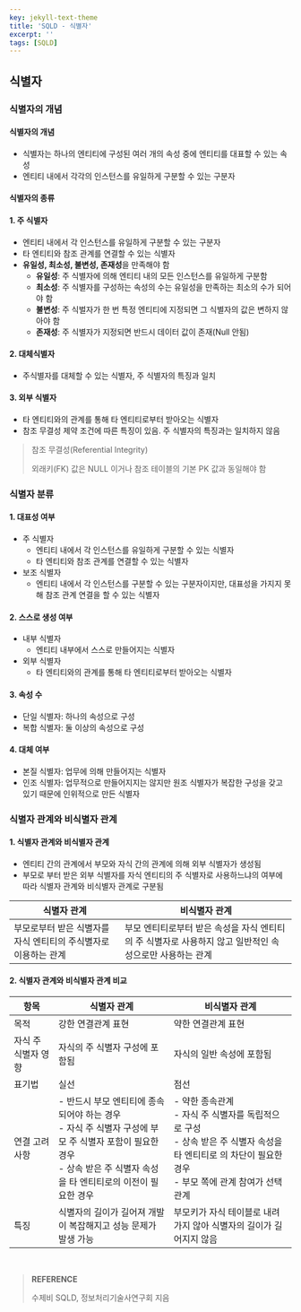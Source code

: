 ```yaml
---
key: jekyll-text-theme
title: 'SQLD - 식별자'
excerpt: ''
tags: [SQLD]
---
```


## 식별자

### 식별자의 개념

#### 식별자의 개념

* 식별자는 하나의 엔티티에 구성된 여러 개의 속성 중에 엔티티를 대표할 수 있는 속성
* 엔티티 내에서 각각의 인스턴스를 유일하게 구분할 수 있는 구분자

#### 식별자의 종류

#### 1. 주 식별자

* 엔티티 내에서 각 인스턴스를 유일하게 구분할 수 있는 구분자
* 타 엔티티와 참조 관계를 연결할 수 있는 식별자
* **유일성, 최소성, 불변성, 존재성**을 만족해야 함
  * **유일성**: 주 식별자에 의해 엔티티 내의 모든 인스턴스를 유일하게 구분함
  * **최소성**: 주 식별자를 구성하는 속성의 수는 유일성을 만족하는 최소의 수가 되어야 함
  * **불변성**: 주 식벌자가 한 번 특정 엔티티에 지정되면 그 식별자의 값은 변하지 않아야 함
  * **존재성**: 주 식별자가 지정되면 반드시 데이터 값이 존재(Null 안됨)

#### 2. 대체식별자

* 주식별자를 대체할 수 있는 식별자, 주 식별자의 특징과 일치

#### 3. 외부 식별자

* 타 엔티티와의 관계를 통해 타 엔티티로부터 받아오는 식별자
* 참조 무결성 제약 조건에 따른 특징이 있음. 주 식별자의 특징과는 일치하지 않음

> 참조 무결성(Referential lntegrity)
>
> 외래키(FK) 값은 NULL 이거나 참조 테이블의 기본 PK 값과 동일해야 함



### 식별자 분류

#### 1. 대표성 여부

* 주 식별자
  * 엔티티 내에서 각 인스턴스를 유일하게 구분할 수 있는 식별자
  * 타 엔티티와 참조 관계를 연결할 수 있는 식별자
* 보조 식별자
  * 엔티티 내에서 각 인스턴스를 구분할 수 있는 구분자이지만, 대표성을 가지지 못해 참조 관계 연결을 할 수 있는 식별자

#### 2. 스스로 생성 여부

* 내부 식별자
  * 엔티티 내부에서 스스로 만들어지는 식별자
* 외부 식별자
  * 타 엔티티와의 관계를 통해 타 엔티티로부터 받아오는 식별자

#### 3. 속성 수

* 단일 식별자: 하나의 속성으로 구성
* 복합 식별자: 둘 이상의 속성으로 구성

#### 4. 대체 여부

* 본질 식별자: 업무에 의해 만들어지는 식별자
* 인조 식별자: 업무적으로 만들어지지는 않지만 원조 식별자가 복잡한 구성을 갖고 있기 때문에 인위적으로 만든 식별자



### 식별자 관계와 비식별자 관계

#### 1. 식별자 관계와 비식별자 관계

* 엔티티 간의 관계에서 부모와 자식 간의 관계에 의해 외부 식별자가 생성됨
* 부모로 부터 받은 외부 식별자를 자식 엔티티의  주 식별자로 사용하느냐의 여부에 따라 식별자 관계와 비식별자 관계로 구분됨

| 식별자 관계                                                  | 비식별자 관계                                                |
| ------------------------------------------------------------ | ------------------------------------------------------------ |
| 부모로부터 받은 식별자를 자식 엔티티의 주식별자로 이용하는 관계 | 부모 엔티티로부터 받은 속성을 자식 엔티티의 주 식별자로 사용하지 않고 일반적인 속성으로만 사용하는 관계 |

#### 2. 식별자 관계와 비식별자 관계 비교

| 항목                | 식별자 관계                                                  | 비식별자 관계                                                |
| ------------------- | ------------------------------------------------------------ | ------------------------------------------------------------ |
| 목적                | 강한 연결관계 표현                                           | 약한 연결관계 표현                                           |
| 자식 주 식별자 영향 | 자식의 주 식별자 구성에 포함됨                               | 자식의 일반 속성에 포함됨                                    |
| 표기법              | 실선                                                         | 점선                                                         |
| 연결 고려사항       | - 반드시 부모 엔티티에 종속되어야 하는 경우<br/>- 자식 주 식별자 구성에 부모 주 식별자 포함이 필요한 경우<br/>- 상속 받은 주 식별자 속성을 타 엔티티로의 이전이 필요한 경우 | - 약한 종속관계<br/>- 자식 주 식별자를 독립적으로 구성<br/>- 상속 받은 주 식별자 속성을 타 엔티티로 의 차단이 필요한 경우<br/>- 부모 쪽에 관계 참여가 선택 관계 |
| 특징                | 식별자의 길이가 길어져 개발이 복잡해지고 성능 문제가 발생 가능 | 부모키가 자식 테이블로 내려가지 않아 식별자의 길이가 길어지지 않음 |

  <br/>

  > **REFERENCE**
  >
  > 수제비 SQLD,  정보처리기술사연구회 지음

